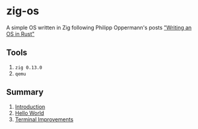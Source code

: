 # zig-os
A simple OS written in Zig following Philipp Oppermann's posts ["Writing an OS in Rust"](https://os.phil-opp.com/)

## Tools
1. `zig 0.13.0`
2. `qemu`

## Summary
1. [Introduction](./docs/01_introduction.md)
2. [Hello World](./docs/02_hello_world.md)
3. [Terminal Improvements](./docs/03_terminal_improvements.md)

